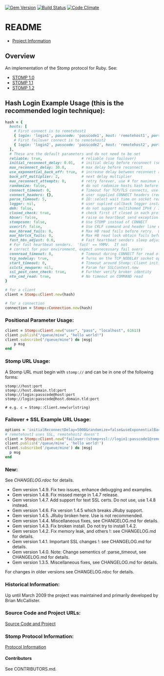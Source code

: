[![Gem Version](https://badge.fury.io/rb/stomp.svg)](https://badge.fury.io/rb/stomp)
[![Build Status](https://travis-ci.org/bbatsov/rubocop.svg?branch=master)](https://travis-ci.org/stompgem/stomp)
[![Code Climate](https://codeclimate.com/github/stompgem/stomp/badges/gpa.svg)](https://codeclimate.com/github/stompgem/stomp)

# README

* [Project Information](https://github.com/stompgem/stomp)

## Overview

An implementation of the Stomp protocol for Ruby. See:

* [STOMP 1.0](http://stomp.github.io/stomp-specification-1.0.html)
* [STOMP 1.1](http://stomp.github.io/stomp-specification-1.1.html)
* [STOMP 1.2](http://stomp.github.io/stomp-specification-1.2.html)

## Hash Login Example Usage (**this is the recommended login technique**):

```ruby
hash = {
  hosts: [
    # First connect is to remotehost1
    { login: 'login1', passcode: 'passcode1', host: 'remotehost1', port: 61_612, ssl: true },
    # First failover connect is to remotehost2
    { login: 'login2', passcode: 'passcode2', host: 'remotehost2', port: 61_613, ssl: false }
  ],
  # These are the default parameters and do not need to be set
  reliable: true,                  # reliable (use failover)
  initial_reconnect_delay: 0.01,   # initial delay before reconnect (secs)
  max_reconnect_delay: 30.0,       # max delay before reconnect
  use_exponential_back_off: true,  # increase delay between reconnect attpempts
  back_off_multiplier: 2,          # next delay multiplier
  max_reconnect_attempts: 0,       # retry forever, use # for maximum attempts
  randomize: false,                # do not radomize hosts hash before reconnect
  connect_timeout: 0,              # Timeout for TCP/TLS connects, use # for max seconds
  connect_headers: {},             # user supplied CONNECT headers (req'd for Stomp 1.1+)
  parse_timeout: 5,                # IO::select wait time on socket reads
  logger: nil,                     # user suplied callback logger instance
  dmh: false,                      # do not support multihomed IPV4 / IPV6 hosts during failover
  closed_check: true,              # check first if closed in each protocol method
  hbser: false,                    # raise on heartbeat send exception
  stompconn: false,                # Use STOMP instead of CONNECT
  usecrlf: false,                  # Use CRLF command and header line ends (1.2+)
  max_hbread_fails: 0,             # Max HB read fails before retry.  0 => never retry
  max_hbrlck_fails: 0,             # Max HB read lock obtain fails before retry.  0 => never retry
  fast_hbs_adjust: 0.0,            # Fast heartbeat senders sleep adjustment, seconds, needed ...
  # For fast heartbeat senders.  'fast' == YMMV.  If not
  # correct for your environment, expect unnecessary fail overs
  connread_timeout: 0,             # Timeout during CONNECT for read of CONNECTED/ERROR, secs
  tcp_nodelay: true,               # Turns on the TCP_NODELAY socket option; disables Nagle's algorithm
  start_timeout: 0,                # Timeout around Stomp::Client initialization
  sslctx_newparm: nil,             # Param for SSLContext.new
  ssl_post_conn_check: true,       # Further verify broker identity
  nto_cmd_read: true,              # No timeout on COMMAND read
}

# for a client
client = Stomp::Client.new(hash)

# for a connection
connection = Stomp::Connection.new(hash)
```

### Positional Parameter Usage:

```ruby
client = Stomp::Client.new("user", "pass", "localhost", 61613)
client.publish("/queue/mine", "hello world!")
client.subscribe("/queue/mine") do |msg|
    p msg
end
```

### Stomp URL Usage:

A Stomp URL must begin with `stomp://` and can be in one of the following forms:

```
stomp://host:port
stomp://host.domain.tld:port
stomp://login:passcode@host:port
stomp://login:passcode@host.domain.tld:port

# e.g. c = Stomp::Client.new(urlstring)
```

### Failover + SSL Example URL Usage:

```ruby
options = 'initialReconnectDelay=5000&randomize=false&useExponentialBackOff=false'
# remotehost1 uses SSL, remotehost2 doesn't
client = Stomp::Client.new("failover:(stomp+ssl://login1:passcode1@remotehost1:61612,stomp://login2:passcode2@remotehost2:61613)?#{options}")
client.publish('/queue/mine', 'hello world!')
client.subscribe('/queue/mine') do |msg|
  p msg
end
```

### New:

See _CHANGELOG.rdoc_ for details.

* Gem version 1.4.9. Fix two issues, enhance debugging and examples.
* Gem version 1.4.8. Fix missed merge in 1.4.7 release.
* Gem version 1.4.7. Add support for text SSL certs.  Do not use, use 1.4.8 instead.
* Gem version 1.4.6. Fix version 1.4.5 which breaks JRuby support.
* Gem version 1.4.5. JRuby broken here.  Use is not recommended.
* Gem version 1.4.4. Miscellaneous fixes, see CHANGELOG.md for details.
* Gem version 1.4.3. Fix broken install.  Do not try to install 1.4.2.
* Gem version 1.4.2. Fix memory leak, and others !: see CHANGELOG.md for details.
* Gem version 1.4.1. Important SSL changes !: see CHANGELOG.md for details.
* Gem version 1.4.0. Note: Change sementics of :parse_timeout, see CHANGELOG.md for details.
* Gem version 1.3.5. Miscellaneous fixes, see CHANGELOG.md for details.

For changes in older versions see CHANGELOG.rdoc for details.

### Historical Information:

Up until March 2009 the project was maintained and primarily developed by Brian McCallister.

### Source Code and Project URLs:

  [Source Code and Project](https://github.com/stompgem/stomp)

### Stomp Protocol Information:

  [Protocol Information](http://stomp.github.com/index.html)

#### Contributors

See CONTRIBUTORS.md.

